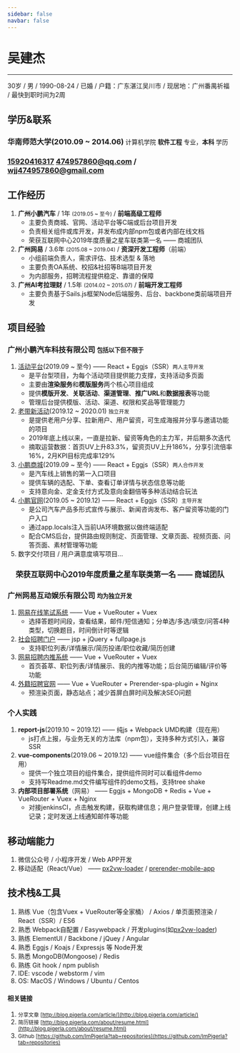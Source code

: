 ```yaml
---
sidebar: false
navbar: false
---
```



# 吴建杰

---

30岁 / 男 / 1990-08-24 / 已婚 / 户籍：广东湛江吴川市 / 现居地：广州番禺祈福 / 最快到职时间为2周

## 学历&联系

### <icon class="text-color-third mr-10" name=xuexiaoqingkuang />华南师范大学(2010.09 ~ 2014.06) <small class="pull-right" style="font-weight: normal; margin-top: 5px;">计算机学院 **软件工程** 专业，**本科** 学历</small>

### <icon class="text-color-third mr-10" name=phone /><a class="mr-30" href=tel:15920416317>15920416317</a> <icon class="text-color-third mr-10" name=mail /><a href=mailto:474957860@qq.com>474957860@qq.com</a> / <a href=mailto:wjj474957860@gmail.com>wjj474957860@gmail.com</a>

## 工作经历

1. **广州小鹏汽车** / 1年 <small>(2019.05 ~ 至今)</small> / **前端高级工程师**
    - 主要负责商城、官网、活动平台等C端或后台项目开发
    - 负责相关组件或库开发，并发布成内部npm包或者内部在线文档
    - 荣获互联网中心2019年度质量之星车联类第一名 —— 商城团队
1. **广州网易** / 3.6年 <small>(2015.08 ~ 2019.04)</small> / **资深开发工程师**（前端）
    - 小组前端负责人，需求评估、技术选型 & 落地
    - 主要负责OA系统、校招&社招等B端项目开发
    - 为内部服务，招聘流程提供稳定、靠谱的保障
1. **广州AI考拉理财** / 1.5年 <small>(2014.02 ~ 2015.07)</small> / **前端开发工程师**
    - 主要负责基于Sails.js框架Node后端服务、后台、backbone类前端项目开发

## 项目经验

### 广州小鹏汽车科技有限公司 <small style="font-size:.8em;margin-top:5px" class="pull-right text-color-third">包括以下但不限于</small>

1. [活动平台](https://event.xiaopeng.com/)(2019.09 ~ 至今) —— React + Eggjs（SSR）<small style="margin-top:5px" class="pull-right">两人主导开发</small>
    - 是平台型项目，为每个活动项目提供能力支撑，支持活动多页面
    - 主要由**渲染服务**和**模版服务**两个核心项目组成
    - 提供**模版开发**、**关联活动**、**渠道管理**、**推广URL**和**数据报表**等功能
    - 管理后台提供模版、活动、渠道、权限和奖品等管理能力
1. [老带新活动](https://events.xiaopeng.com/asdqwe.html?pr=activity&ch=00022)(2019.12 ~ 2020.01) <small style="margin-top:5px" class="pull-right">独立开发</small>
    - 是提供老用户分享、拉新用户、用户留资，可生成海报并分享与邀请功能的项目
    - 2019年底上线以来，一直是拉新、留资等角色的主力军，并后期多次迭代
    - 摘取运营数据：首页UV上升83.3%，留资页UV上升186%，分享引流倍率16%，2月KPI目标完成率129%
1. [小鹏商城](https://store.xiaopeng.com/)(2019.09 ~ 至今) —— React + Eggjs（SSR）<small style="margin-top:5px" class="pull-right">两人合作开发</small>
    - 是汽车线上销售的第一入口项目
    - 提供车辆的选配、下单、查看订单详情与状态信息等功能
    - 支持意向金、定金支付方式及意向金翻倍等多种活动结合玩法
1. [小鹏官网](https://www.xiaopeng.com/)(2019.05 ~ 2019.12) —— React + Eggjs（SSR）<small style="margin-top:5px" class="pull-right">主导开发</small>
    - 是公司汽车产品多形式宣传与展示、新闻咨询发布、客户留资等功能的门户入口
    - 通过app.locals注入当前UA环境数据以做终端适配
    - 配合CMS后台，提供路由规则制定、页面管理、文章页面、视频页面、问答页面、素材管理等功能
1. 数字交付项目 / 用户满意度填写项目...

<h3 style="font-size:1.2em;text-align:center">荣获互联网中心2019年度质量之星车联类第一名 —— 商城团队</h3>
 

### 广州网易互动娱乐有限公司 <small style="font-size:.8em;margin-top:5px" class="pull-right text-color-third">均为独立开发</small>

1. [网易在线笔试系统](http://hr.game.163.com/exam) —— Vue + VueRouter + Vuex
    - 选择答题时间段，查看结果，邮件/短信通知；分单选/多选/填空/问答4种类型，切换题目，时间倒计时等逻辑
1. [社会招聘门户](http://hr.game.163.com) —— jsp + jQuery + fullpage.js
    - 支持职位列表/详情展示/简历投递/职位收藏/简历创建
1. [网易招聘内推系统](http://rms.game.163.com/bole/) —— Vue + VueRouter + Vuex
    - 首页荟萃、职位列表/详情展示、我的内推等功能；后台简历编辑/评价等功能
1. [外籍招聘官网](http://hr.game.163.com/qa/) —— Vue + VueRouter + Prerender-spa-plugin + Nginx
    - 预渲染页面，静态站点；减少首屏白屏时间及解决SEO问题
    
### 个人实践

1. **report-js**(2019.10 ~ 2019.12) —— 纯js + Webpack UMD构建（现在用）
    - js打点上报，与业务无关的方法库（npm包），支持多种方式引入，兼容SSR
1. **vue-components**(2019.06 ~ 2019.12) —— vue组件集合（多个后台项目在用）
    - 提供一个独立项目的组件集合，提供组件同时可以看组件demo
    - 支持写Readme.md文件编写组件的demo文档，支持tree shake
1. **内部项目部署系统**（网易） —— Eggjs + MongoDB + Redis + Vue + VueRouter + Vuex + Nginx
    - 对接jenkinsCI，点击触发构建，获取构建信息；用户登录管理，创建上线记录；定时发送上线通知邮件等功能
    
## 移动端能力

1. 微信公众号 / 小程序开发 / Web APP开发
1. 移动适配（React/Vue） —— [px2vw-loader](https://github.com/ImPigerla/px2vw-loader) / [prerender-mobile-app](https://github.com/ImPigerla/prerender-mobile-app)

## 技术栈&工具

1. 熟练 Vue（包含Vuex + VueRouter等全家桶） / Axios / 单页面预渲染 / React（SSR）/ ES6
1. 熟悉 Webpack自配置 / Easywebpack / 开发plugins(如[px2vw-loader](https://github.com/ImPigerla/px2vw-loader))
1. 熟练 ElementUI / Backbone / jQuey / Angular
1. 熟悉 Eggjs / Koajs / Expressjs 等 Node开发
1. 熟悉 MongoDB(Mongoose) / Redis
1. 熟练 Git hook / npm publish
1. IDE: vscode / webstorm / vim
1. OS: MacOS / Windows / Ubuntu / Centos

#### 相关链接

1. <small>分享文章 [http://blog.pigerla.com/article/](http://blog.pigerla.com/article/)</small>
1. <small>简历链接 [http://blog.pigerla.com/about/resume.html](http://blog.pigerla.com/about/resume.html)</small>
1. <small>Github [https://github.com/ImPigerla?tab=repositories](https://github.com/ImPigerla?tab=repositories)</small>
